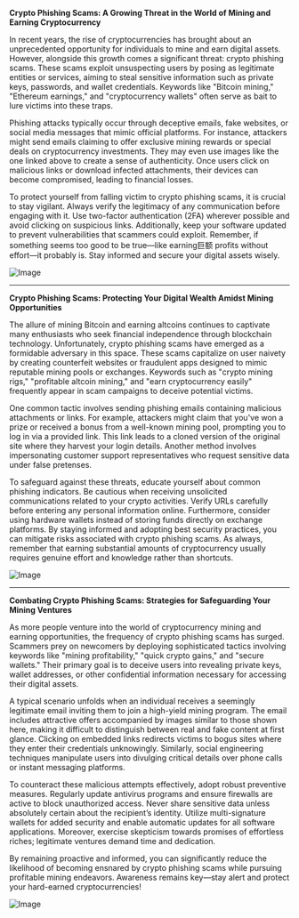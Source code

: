 **Crypto Phishing Scams: A Growing Threat in the World of Mining and Earning Cryptocurrency**

In recent years, the rise of cryptocurrencies has brought about an unprecedented opportunity for individuals to mine and earn digital assets. However, alongside this growth comes a significant threat: crypto phishing scams. These scams exploit unsuspecting users by posing as legitimate entities or services, aiming to steal sensitive information such as private keys, passwords, and wallet credentials. Keywords like "Bitcoin mining," "Ethereum earnings," and "cryptocurrency wallets" often serve as bait to lure victims into these traps.

Phishing attacks typically occur through deceptive emails, fake websites, or social media messages that mimic official platforms. For instance, attackers might send emails claiming to offer exclusive mining rewards or special deals on cryptocurrency investments. They may even use images like the one linked above to create a sense of authenticity. Once users click on malicious links or download infected attachments, their devices can become compromised, leading to financial losses.

To protect yourself from falling victim to crypto phishing scams, it is crucial to stay vigilant. Always verify the legitimacy of any communication before engaging with it. Use two-factor authentication (2FA) wherever possible and avoid clicking on suspicious links. Additionally, keep your software updated to prevent vulnerabilities that scammers could exploit. Remember, if something seems too good to be true—like earning巨额 profits without effort—it probably is. Stay informed and secure your digital assets wisely. 

![Image](https://github.com/user-attachments/assets/590b50a7-4459-4e76-8a31-559aed223621)

---

**Crypto Phishing Scams: Protecting Your Digital Wealth Amidst Mining Opportunities**

The allure of mining Bitcoin and earning altcoins continues to captivate many enthusiasts who seek financial independence through blockchain technology. Unfortunately, crypto phishing scams have emerged as a formidable adversary in this space. These scams capitalize on user naivety by creating counterfeit websites or fraudulent apps designed to mimic reputable mining pools or exchanges. Keywords such as "crypto mining rigs," "profitable altcoin mining," and "earn cryptocurrency easily" frequently appear in scam campaigns to deceive potential victims.

One common tactic involves sending phishing emails containing malicious attachments or links. For example, attackers might claim that you've won a prize or received a bonus from a well-known mining pool, prompting you to log in via a provided link. This link leads to a cloned version of the original site where they harvest your login details. Another method involves impersonating customer support representatives who request sensitive data under false pretenses.

To safeguard against these threats, educate yourself about common phishing indicators. Be cautious when receiving unsolicited communications related to your crypto activities. Verify URLs carefully before entering any personal information online. Furthermore, consider using hardware wallets instead of storing funds directly on exchange platforms. By staying informed and adopting best security practices, you can mitigate risks associated with crypto phishing scams. As always, remember that earning substantial amounts of cryptocurrency usually requires genuine effort and knowledge rather than shortcuts.

![Image](https://github.com/user-attachments/assets/590b50a7-4459-4e76-8a31-559aed223621)

---

**Combating Crypto Phishing Scams: Strategies for Safeguarding Your Mining Ventures**

As more people venture into the world of cryptocurrency mining and earning opportunities, the frequency of crypto phishing scams has surged. Scammers prey on newcomers by deploying sophisticated tactics involving keywords like "mining profitability," "quick crypto gains," and "secure wallets." Their primary goal is to deceive users into revealing private keys, wallet addresses, or other confidential information necessary for accessing their digital assets.

A typical scenario unfolds when an individual receives a seemingly legitimate email inviting them to join a high-yield mining program. The email includes attractive offers accompanied by images similar to those shown here, making it difficult to distinguish between real and fake content at first glance. Clicking on embedded links redirects victims to bogus sites where they enter their credentials unknowingly. Similarly, social engineering techniques manipulate users into divulging critical details over phone calls or instant messaging platforms.

To counteract these malicious attempts effectively, adopt robust preventive measures. Regularly update antivirus programs and ensure firewalls are active to block unauthorized access. Never share sensitive data unless absolutely certain about the recipient’s identity. Utilize multi-signature wallets for added security and enable automatic updates for all software applications. Moreover, exercise skepticism towards promises of effortless riches; legitimate ventures demand time and dedication.

By remaining proactive and informed, you can significantly reduce the likelihood of becoming ensnared by crypto phishing scams while pursuing profitable mining endeavors. Awareness remains key—stay alert and protect your hard-earned cryptocurrencies! 

![Image](https://github.com/user-attachments/assets/590b50a7-4459-4e76-8a31-559aed223621)